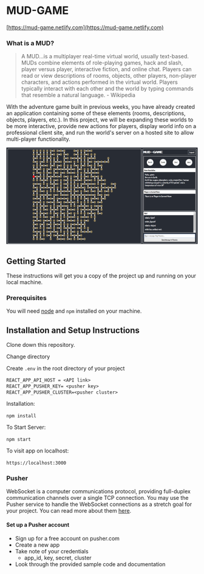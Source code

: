 # MUD-GAME

[https://mud-game.netlify.com](https://mud-game.netlify.com)

### What is a MUD?

> A MUD...is a multiplayer real-time virtual world, usually text-based. MUDs combine elements of role-playing games, hack and slash, player versus player, interactive fiction, and online chat. Players can read or view descriptions of rooms, objects, other players, non-player characters, and actions performed in the virtual world. Players typically interact with each other and the world by typing commands that resemble a natural language. - Wikipedia

With the adventure game built in previous weeks, you have already created an application containing some of these elements (rooms, descriptions, objects, players, etc.). In this project, we will be expanding these worlds to be more interactive, provide new actions for players, display world info on a professional client site, and run the world's server on a hosted site to allow multi-player functionality.

![MUD-GAME](mud-game.png)

## Getting Started

These instructions will get you a copy of the project up and running on your local machine.

### Prerequisites

You will need [node](https://nodejs.org/en/download/) and `npm` installed on your machine.

## Installation and Setup Instructions

Clone down this repository.

Change directory

Create `.env` in the root directory of your project

```
REACT_APP_API_HOST = <API link>
REACT_APP_PUSHER_KEY= <pusher key>
REACT_APP_PUSHER_CLUSTER=<pusher cluster>
```

Installation:

`npm install`

To Start Server:

`npm start`

To visit app on localhost:

`https://localhost:3000`

### Pusher

WebSocket is a computer communications protocol, providing full-duplex communication channels over a single TCP connection. You may use the Pusher service to handle the WebSocket connections as a stretch goal for your project. You can read more about them [here](https://pusher.com/websockets).

#### Set up a Pusher account

- Sign up for a free account on pusher.com
- Create a new app
- Take note of your credentials
  - app_id, key, secret, cluster
- Look through the provided sample code and documentation
